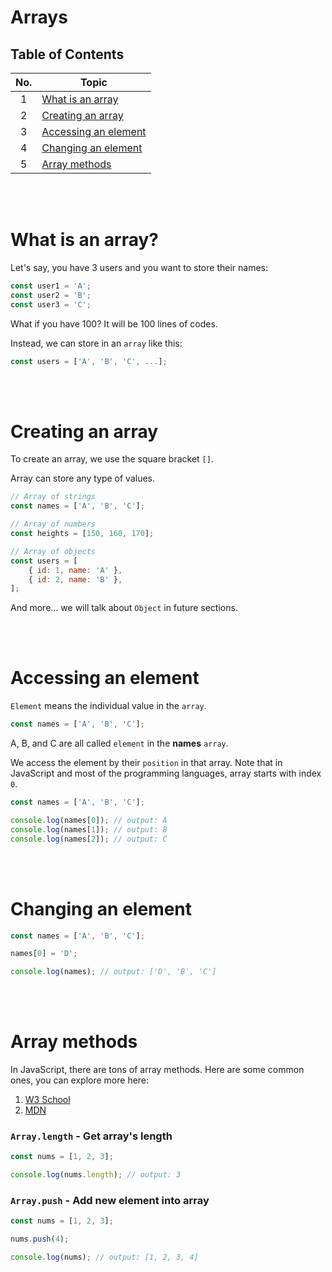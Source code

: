 # Arrays

## Table of Contents

| No. | Topic                                         |
| :-: | --------------------------------------------- |
|  1  | [What is an array](#what-is-an-array)         |
|  2  | [Creating an array](#creating-an-array)       |
|  3  | [Accessing an element](#accessing-an-element) |
|  4  | [Changing an element](#changing-an-element)   |
|  5  | [Array methods](#array-methods)               |

<br /><br />

# What is an array?

Let's say, you have 3 users and you want to store their names:

```js
const user1 = 'A';
const user2 = 'B';
const user3 = 'C';
```

What if you have 100? It will be 100 lines of codes.

Instead, we can store in an `array` like this:

```js
const users = ['A', 'B', 'C', ...];
```

<br /><br />

# Creating an array

To create an array, we use the square bracket `[]`.

Array can store any type of values.

```js
// Array of strings
const names = ['A', 'B', 'C'];

// Array of numbers
const heights = [150, 160, 170];

// Array of objects
const users = [
	{ id: 1, name: 'A' },
	{ id: 2, name: 'B' },
];
```

And more... we will talk about `Object` in future sections.

<br /><br />

# Accessing an element

`Element` means the individual value in the `array`.

```js
const names = ['A', 'B', 'C'];
```

A, B, and C are all called `element` in the **names** `array`.

We access the element by their `position` in that array. Note that in JavaScript
and most of the programming languages, array starts with index `0`.

```js
const names = ['A', 'B', 'C'];

console.log(names[0]); // output: A
console.log(names[1]); // output: B
console.log(names[2]); // output: C
```

<br /><br />

# Changing an element

```js
const names = ['A', 'B', 'C'];

names[0] = 'D';

console.log(names); // output: ['D', 'B', 'C']
```

<br /><br />

# Array methods

In JavaScript, there are tons of array methods. Here are some common ones, you
can explore more here:

1. [W3 School](https://www.w3schools.com/js/js_array_methods.asp)
2. [MDN](https://developer.mozilla.org/en-US/docs/Web/JavaScript/Reference/Global_Objects/Array)

### `Array.length` - Get array's length

```js
const nums = [1, 2, 3];

console.log(nums.length); // output: 3
```

### `Array.push` - Add new element into array

```js
const nums = [1, 2, 3];

nums.push(4);

console.log(nums); // output: [1, 2, 3, 4]
```
